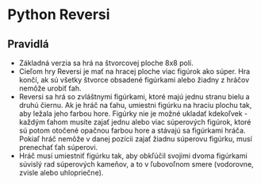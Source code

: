 # Python Reversi
## Pravidlá
* Základná verzia sa hrá na štvorcovej ploche 8x8 polí.
* Cieľom hry Reversi je mať na hracej ploche viac figúrok ako súper. Hra končí, ak sú všetky štvorce obsadené figúrkami alebo žiadny z hráčov nemôže urobiť ťah.
* Reversi sa hrá so zvláštnymi figúrkami, ktoré majú jednu stranu bielu a druhú čiernu. Ak je hráč na ťahu, umiestni figúrku na hraciu plochu tak, aby ležala jeho farbou hore. Figúrky nie je možné ukladať kdekoľvek - každým ťahom musíte zajať jednu alebo viac súperových figúrok, ktoré sú potom otočené opačnou farbou hore a stávajú sa figúrkami hráča. Pokiaľ hráč nemôže v danej pozícii zajať žiadnu súperovu figúrku, musí prenechať ťah súperovi.
* Hráč musí umiestniť figúrku tak, aby obkľúčil svojimi dvoma figúrkami súvislý rad súperových kameňov, a to v ľubovoľnom smere (vodorovne, zvisle alebo uhlopriečne). 

